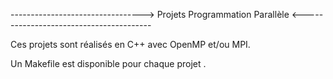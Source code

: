 ---------------------------------> Projets Programmation Parallèle <----------------------------------------

Ces projets sont réalisés en C++ avec OpenMP et/ou MPI.

Un Makefile est disponible pour chaque projet .

